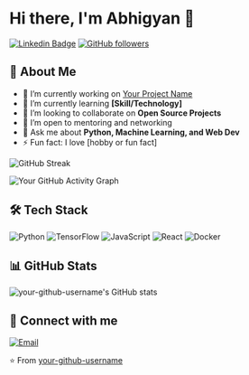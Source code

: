# Hi there, I'm Abhigyan 👋

[![Linkedin Badge](https://img.shields.io/badge/-YourLinkedIn-blue?style=flat-square&logo=linkedin&logoColor=white&link=https://www.linkedin.com/in/your-linkedin)](https://www.linkedin.com/in/abhigyan-borah-075a88248/)
[![GitHub followers](https://img.shields.io/github/followers/your-github-username?label=Follow&style=social)](https://github.com/abhigyan2003)

## 🚀 About Me
- 🔭 I’m currently working on [Your Project Name](https://github.com/your-github-username/your-project)
- 🌱 I’m currently learning **[Skill/Technology]**
- 👯 I’m looking to collaborate on **Open Source Projects**
- 🤝 I’m open to mentoring and networking
- 💬 Ask me about **Python, Machine Learning, and Web Dev**
- ⚡ Fun fact: I love [hobby or fun fact]

![GitHub Streak](https://github-readme-streak-stats.herokuapp.com/?user=abhigyan2003&theme=dark)

![Your GitHub Activity Graph](https://activity-graph.herokuapp.com/graph?username=abhigyan2003&theme=react-dark)

## 🛠️ Tech Stack
![Python](https://img.shields.io/badge/-Python-333333?style=flat&logo=python)
![TensorFlow](https://img.shields.io/badge/-TensorFlow-FF6F00?style=flat&logo=tensorflow)
![JavaScript](https://img.shields.io/badge/-JavaScript-F7DF1E?style=flat&logo=javascript&logoColor=black)
![React](https://img.shields.io/badge/-React-20232A?style=flat&logo=react)
![Docker](https://img.shields.io/badge/-Docker-2496ED?style=flat&logo=docker)
<!-- Add more badges for your skills -->

## 📊 GitHub Stats
![your-github-username's GitHub stats](https://github-readme-stats.vercel.app/api?username=abhigyan2003&show_icons=true&hide_border=true&count_private=true&theme=radical)

## 🔗 Connect with me

[![Email](https://img.shields.io/badge/-Email-c14438?style=flat&logo=gmail&logoColor=white&link=mailto:your.email@example.com)](mailto:abhigyanborah3@gmail.com)


⭐️ From [your-github-username](https://github.com/your-github-username)
